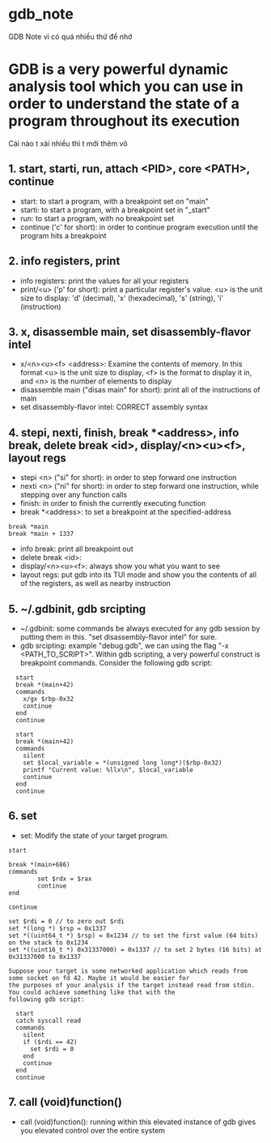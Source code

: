 # gdb_note
GDB Note vì có quá nhiều thứ để nhớ

# GDB is a very powerful dynamic analysis tool which you can use in order to understand the state of a program throughout its execution
Cái nào t xài nhiều thì t mới thêm vô

## 1. start, starti, run, attach \<PID\>, core \<PATH\>, continue
- start: to start a program, with a breakpoint set on "main"
- starti: to start a program, with a breakpoint set in "_start"
- run: to start a program, with no breakpoint set
- continue ('c' for short): in order to continue program execution until the program hits a breakpoint

## 2. info registers, print
- info registers: print the values for all your registers
- print/\<u\> ('p' for short): print a particular register's value. \<u\> is the unit size to display: 'd' (decimal), 'x' (hexadecimal), 's' (string), 'i' (instruction)

## 3. x, disassemble main, set disassembly-flavor intel
- x/\<n\>\<u\>\<f\> \<address\>: Examine the contents of memory. In this format \<u\> is the unit size to display, \<f\> is the format to display it in, and \<n\> is the number of elements to display
- disassemble main ("disas main" for short): print all of the instructions of main
- set disassembly-flavor intel: CORRECT assembly syntax

## 4. stepi, nexti, finish, break *\<address\>, info break, delete break \<id\>, display/\<n\>\<u\>\<f\>, layout regs
- stepi \<n\> ("si" for short): in order to step forward one instruction
- nexti \<n\> ("ni" for short): in order to step forward one instruction, while stepping over any function calls
- finish: in order to finish the currently executing function
- break *\<address\>: to set a breakpoint at the specified-address
```
break *main
break *main + 1337
```
- info break: print all breakpoint out
- delete break \<id\>: 
- display/\<n\>\<u\>\<f\>: always show you what you want to see
- layout regs: put gdb into its TUI mode and show you the contents of all of the registers, as well as nearby instruction

## 5. ~/.gdbinit, gdb srcipting
- ~/.gdbinit: some commands be always executed for any gdb session by putting them in this. "set disassembly-flavor intel" for sure.
- gdb srcipting: example "debug.gdb", we can using the flag "-x \<PATH_TO_SCRIPT\>". Within gdb scripting, a very powerful construct is breakpoint commands. Consider the following gdb script:
```
  start
  break *(main+42)
  commands
    x/gx $rbp-0x32
    continue
  end
  continue
```
```
  start
  break *(main+42)
  commands
    silent
    set $local_variable = *(unsigned long long*)($rbp-0x32)
    printf "Current value: %llx\n", $local_variable
    continue
  end
  continue
```
## 6. set
- set: Modify the state of your target program.
```
start

break *(main+686)
commands
        set $rdx = $rax
        continue
end

continue
```
```
set $rdi = 0 // to zero out $rdi
set *(long *) $rsp = 0x1337
set *((uint64_t *) $rsp) = 0x1234 // to set the first value (64 bits) on the stack to 0x1234
set *((uint16_t *) 0x31337000) = 0x1337 // to set 2 bytes (16 bits) at 0x31337000 to 0x1337
```
```
Suppose your target is some networked application which reads from some socket on fd 42. Maybe it would be easier for
the purposes of your analysis if the target instead read from stdin. You could achieve something like that with the
following gdb script:

  start
  catch syscall read
  commands
    silent
    if ($rdi == 42)
      set $rdi = 0
    end
    continue
  end
  continue
```
## 7. call (void)function()
- call (void)function(): running within this elevated instance of gdb gives you elevated control over the entire system
